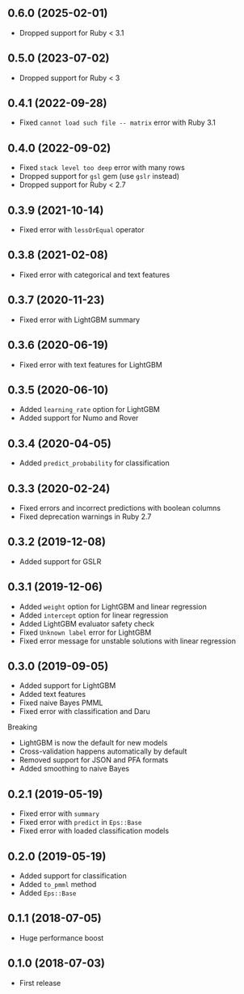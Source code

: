 ## 0.6.0 (2025-02-01)

- Dropped support for Ruby < 3.1

## 0.5.0 (2023-07-02)

- Dropped support for Ruby < 3

## 0.4.1 (2022-09-28)

- Fixed `cannot load such file -- matrix` error with Ruby 3.1

## 0.4.0 (2022-09-02)

- Fixed `stack level too deep` error with many rows
- Dropped support for `gsl` gem (use `gslr` instead)
- Dropped support for Ruby < 2.7

## 0.3.9 (2021-10-14)

- Fixed error with `lessOrEqual` operator

## 0.3.8 (2021-02-08)

- Fixed error with categorical and text features

## 0.3.7 (2020-11-23)

- Fixed error with LightGBM summary

## 0.3.6 (2020-06-19)

- Fixed error with text features for LightGBM

## 0.3.5 (2020-06-10)

- Added `learning_rate` option for LightGBM
- Added support for Numo and Rover

## 0.3.4 (2020-04-05)

- Added `predict_probability` for classification

## 0.3.3 (2020-02-24)

- Fixed errors and incorrect predictions with boolean columns
- Fixed deprecation warnings in Ruby 2.7

## 0.3.2 (2019-12-08)

- Added support for GSLR

## 0.3.1 (2019-12-06)

- Added `weight` option for LightGBM and linear regression
- Added `intercept` option for linear regression
- Added LightGBM evaluator safety check
- Fixed `Unknown label` error for LightGBM
- Fixed error message for unstable solutions with linear regression

## 0.3.0 (2019-09-05)

- Added support for LightGBM
- Added text features
- Fixed naive Bayes PMML
- Fixed error with classification and Daru

Breaking

- LightGBM is now the default for new models
- Cross-validation happens automatically by default
- Removed support for JSON and PFA formats
- Added smoothing to naive Bayes

## 0.2.1 (2019-05-19)

- Fixed error with `summary`
- Fixed error with `predict` in `Eps::Base`
- Fixed error with loaded classification models

## 0.2.0 (2019-05-19)

- Added support for classification
- Added `to_pmml` method
- Added `Eps::Base`

## 0.1.1 (2018-07-05)

- Huge performance boost

## 0.1.0 (2018-07-03)

- First release

